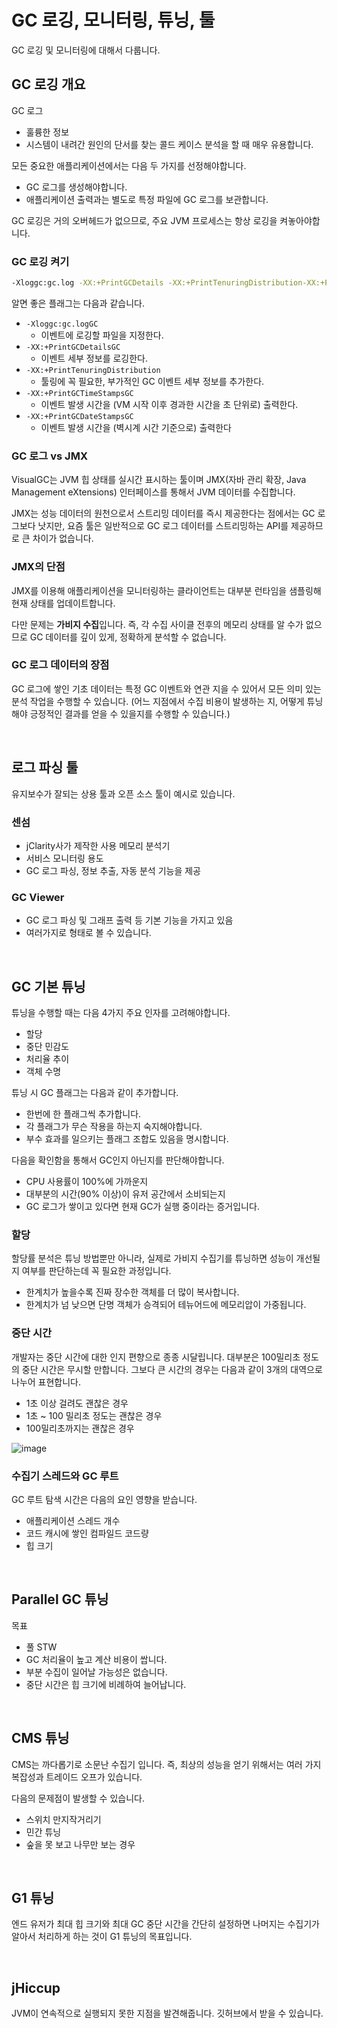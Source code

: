 # GC 로깅, 모니터링, 튜닝, 툴

GC 로깅 및 모니터링에 대해서 다룹니다.

## GC 로깅 개요

GC 로그

- 훌륭한 정보
- 시스템이 내려간 원인의 단서를 찾는 콜드 케이스 분석을 할 때 매우 유용합니다.

모든 중요한 애플리케이션에서는 다음 두 가지를 선정해야합니다.

- GC 로그를 생성해야합니다.
- 애플리케이션 출력과는 별도로 특정 파일에 GC 로그를 보관합니다.

GC 로깅은 거의 오버헤드가 없으므로, 주요 JVM 프로세스는 항상 로깅을 켜놓아야합니다.

### GC 로깅 켜기

```bash
-Xloggc:gc.log -XX:+PrintGCDetails -XX:+PrintTenuringDistribution-XX:+PrintGCTimeStamps -XX:+PrintGCDateStamps
```

알면 좋은 플래그는 다음과 같습니다.

- `-Xloggc:gc.logGC`
  - 이벤트에 로깅할 파일을 지정한다.
- `-XX:+PrintGCDetailsGC `
  - 이벤트 세부 정보를 로깅한다.
- `-XX:+PrintTenuringDistribution`
  - 툴링에 꼭 필요한, 부가적인 GC 이벤트 세부 정보를 추가한다.
- `-XX:+PrintGCTimeStampsGC`
  - 이벤트 발생 시간을 (VM 시작 이후 경과한 시간을 초 단위로) 출력한다.
- `-XX:+PrintGCDateStampsGC`
  - 이벤트 발생 시간을 (벽시계 시간 기준으로) 출력한다

### GC 로그 vs JMX

VisualGC는 JVM 힙 상태를 실시간 표시하는 툴이며 JMX(자바 관리 확장, Java Management eXtensions) 인터페이스를 통해서 JVM 데이터를 수집합니다.

JMX는 성능 데이터의 원천으로서 스트리밍 데이터를 즉시 제공한다는 점에서는 GC 로그보다 낫지만, 요즘 툴은 일반적으로 GC 로그 데이터를 스트리밍하는 API를 제공하므로 큰 차이가 없습니다.

### JMX의 단점

JMX를 이용해 애플리케이션을 모니터링하는 클라이언트는 대부분 런타임을 샘플링해 현재 상태를 업데이트합니다.

다만 문제는 **가비지 수집**입니다. 즉, 각 수집 사이클 전후의 메모리 상태를 알 수가 없으므로 GC 데이터를 깊이 있게, 정확하게 분석할 수 없습니다.

### GC 로그 데이터의 장점

GC 로그에 쌓인 기초 데이터는 특정 GC 이벤트와 연관 지을 수 있어서 모든 의미 있는 분석 작업을 수행할 수 있습니다. (어느 지점에서 수집 비용이 발생하는 지, 어떻게 튜닝해야 긍정적인 결과를 얻을 수 있을지를 수행할 수 있습니다.)

<br/>

## 로그 파싱 툴

유지보수가 잘되는 상용 툴과 오픈 소스 툴이 예시로 있습니다.

### 센섬

- jClarity사가 제작한 사용 메모리 분석기
- 서비스 모니터링 용도
- GC 로그 파싱, 정보 추출, 자동 분석 기능을 제공

### GC Viewer

- GC 로그 파싱 및 그래프 출력 등 기본 기능을 가지고 있음
- 여러가지로 형태로 볼 수 있습니다.

<br/>

## GC 기본 튜닝

튜닝을 수행할 때는 다음 4가지 주요 인자를 고려해야합니다.

- 할당
- 중단 민감도
- 처리율 추이
- 객체 수명

튜닝 시 GC 플래그는 다음과 같이 추가합니다.

- 한번에 한 플래그씩 추가합니다.
- 각 플래그가 무슨 작용을 하는지 숙지해야합니다.
- 부수 효과를 일으키는 플래그 조합도 있음을 명시합니다.

다음을 확인함을 통해서 GC인지 아닌지를 판단해야합니다.

- CPU 사용률이 100%에 가까운지
- 대부분의 시간(90% 이상)이 유저 공간에서 소비되는지
- GC 로그가 쌓이고 있다면 현재 GC가 실행 중이라는 증거입니다.

### 할당

할당률 분석은 튜닝 방법뿐만 아니라, 실제로 가비지 수집기를 튜닝하면 성능이 개선될지 여부를 판단하는데 꼭 필요한 과정입니다.

- 한계치가 높을수록 진짜 장수한 객체를 더 많이 복사합니다.
- 한계치가 넘 낮으면 단명 객체가 승격되어 테뉴어드에 메모리압이 가중됩니다.

### 중단 시간

개발자는 중단 시간에 대한 인지 편향으로 종종 시달립니다. 대부분은 100밀리초 정도의 중단 시간은 무시할 만합니다. 그보다 큰 시간의 경우는 다음과 같이 3개의 대역으로 나누어 표현합니다.

- 1초 이상 걸려도 괜찮은 경우
- 1초 ~ 100 밀리초 정도는 괜찮은 경우
- 100밀리초까지는 괜찮은 경우

![image](https://user-images.githubusercontent.com/42582516/123543172-49495980-d788-11eb-8c66-b9b11db00b70.png)

### 수집기 스레드와 GC 루트

GC 루트 탐색 시간은 다음의 요인 영향을 받습니다.

- 애플리케이션 스레드 개수
- 코드 캐시에 쌓인 컴파일드 코드량
- 힙 크기

<br/>

## Parallel GC 튜닝

목표

- 풀 STW
- GC 처리율이 높고 계산 비용이 쌉니다.
- 부분 수집이 일어날 가능성은 없습니다.
- 중단 시간은 힙 크기에 비례하여 늘어납니다.

<br/>

## CMS 튜닝

CMS는 까다롭기로 소문난 수집기 입니다. 즉, 최상의 성능을 얻기 위해서는 여러 가지 복잡성과 트레이드 오프가 있습니다.

다음의 문제점이 발생할 수 있습니다.

- 스위치 만지작거리기
- 민간 튜닝
- 숲을 못 보고 나무만 보는 경우

<br/>

## G1 튜닝

엔드 유저가 최대 힙 크기와 최대 GC 중단 시간을 간단히 설정하면 나머지는 수집기가 알아서 처리하게 하는 것이 G1 튜닝의 목표입니다.

<br/>

## jHiccup

JVM이 연속적으로 실행되지 못한 지점을 발견해줍니다. 깃허브에서 받을 수 있습니다.
